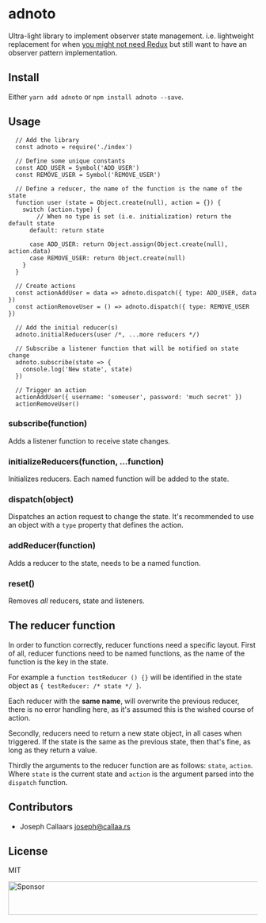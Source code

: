 # adnoto
Ultra-light library to implement observer state management. i.e. lightweight replacement for when [you might not need Redux](https://medium.com/@dan_abramov/you-might-not-need-redux-be46360cf367) but still want to have an observer pattern implementation.


## Install

Either `yarn add adnoto` or `npm install adnoto --save`.

## Usage

```
  // Add the library
  const adnoto = require('./index')

  // Define some unique constants
  const ADD_USER = Symbol('ADD_USER')
  const REMOVE_USER = Symbol('REMOVE_USER')

  // Define a reducer, the name of the function is the name of the state
  function user (state = Object.create(null), action = {}) {
    switch (action.type) {
        // When no type is set (i.e. initialization) return the default state
      default: return state

      case ADD_USER: return Object.assign(Object.create(null), action.data)
      case REMOVE_USER: return Object.create(null)
    }
  }

  // Create actions
  const actionAddUser = data => adnoto.dispatch({ type: ADD_USER, data })
  const actionRemoveUser = () => adnoto.dispatch({ type: REMOVE_USER })

  // Add the initial reducer(s)
  adnoto.initialReducers(user /*, ...more reducers */)

  // Subscribe a listener function that will be notified on state change
  adnoto.subscribe(state => {
    console.log('New state', state)
  })

  // Trigger an action
  actionAddUser({ username: 'someuser', password: 'much secret' })
  actionRemoveUser()
```

### subscribe(function)

Adds a listener function to receive state changes.

### initializeReducers(function, ...function)

Initializes reducers. Each named function will be added to the state.

### dispatch(object)

Dispatches an action request to change the state. It's recommended to use an object with a `type` property that defines the action. 

### addReducer(function)

Adds a reducer to the state, needs to be a named function.

### reset()

Removes _all_ reducers, state and listeners.

## The reducer function

In order to function correctly, reducer functions need a specific layout. First of all, reducer functions need to be named functions, as the name of the function is the key in the state.

For example a `function testReducer () {}` will be identified in the state object as `{ testReducer: /* state */ }`. 

Each reducer with the **same name**, will overwrite the previous reducer, there is no error handling here, as it's assumed this is the wished course of action.

Secondly, reducers need to return a new state object, in all cases when triggered. If the state is the same as the previous state, then that's fine, as long as they return a value.

Thirdly the arguments to the reducer function are as follows: `state`, `action`. Where `state` is the current state and `action` is the argument parsed into the `dispatch` function.

## Contributors 

- Joseph Callaars <joseph@callaa.rs>


## License

MIT


<a target='_blank' rel='nofollow' href='https://app.codesponsor.io/link/AEMubo6XgXjBRq7V3urxNFC3/bcallaars/adnoto'>  <img alt='Sponsor' width='888' height='68' src='https://app.codesponsor.io/embed/AEMubo6XgXjBRq7V3urxNFC3/bcallaars/adnoto.svg' /></a>
